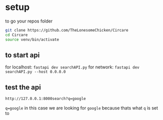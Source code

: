 # setup
to go your repos folder
```bash
git clone https://github.com/TheLonesomeChicken/Circare
cd Circare
source venv/bin/activate
```

## to start api
for localhost:
`fastapi dev searchAPI.py`
for network:
`fastapi dev searchAPI.py --host 0.0.0.0`

## test the api
`http://127.0.0.1:8000search?q=google`

`q=google` in this case we are looking for `google` because thats what `q` is set to
